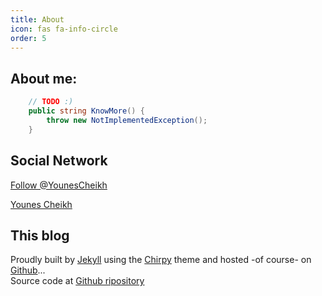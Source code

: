 ```yaml
---
title: About
icon: fas fa-info-circle
order: 5
---
```


## About me:

```csharp
    // TODO :)
    public string KnowMore() {
        throw new NotImplementedException();
    }
```

## Social Network

<a href="https://twitter.com/YounesCheikh?ref_src=twsrc%5Etfw" class="twitter-follow-button" data-show-count="false">Follow @YounesCheikh</a>


<div class="badge-base LI-profile-badge" data-locale="en_US" data-size="medium" data-theme="dark" data-type="VERTICAL" data-vanity="younescheikh" data-version="v1"><a class="badge-base__link LI-simple-link" href="https://fr.linkedin.com/in/younescheikh?trk=profile-badge">Younes Cheikh</a></div>

## This blog

<p>
        Proudly built by <a href="http://jekyllrb.com/">Jekyll</a> using the <a href="https://github.com/cotes2020/jekyll-theme-chirpy/" rel="nofollow">Chirpy</a> theme and hosted -of course- on <a href="https://github.com">Github</a>...
        <br />
        Source code at <a href="https://github.com/YounesCheikh/younescheikh.github.io">Github ripository</a>
</p>

<script type="text/javascript" src="https://platform.linkedin.com/badges/js/profile.js" async defer></script>
<script async src="https://platform.twitter.com/widgets.js" charset="utf-8"></script>
